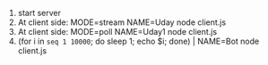 1. start server
2. At client side: MODE=stream NAME=Uday node client.js
3. At client side: MODE=poll NAME=Uday1 node client.js
4. (for i in `seq 1 10000`; do sleep 1; echo $i; done) | NAME=Bot node client.js
